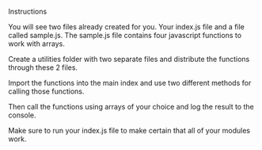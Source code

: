 
Instructions

You will see two files already created for you. Your index.js file and a file called sample.js. The sample.js file contains four javascript functions to work with arrays.

Create a utilities folder with two separate files and distribute the functions through these 2 files.

Import the functions into the main index and use two different methods for calling those functions.

Then call the functions using arrays of your choice and log the result to the console.

Make sure to run your index.js file to make certain that all of your modules work.

